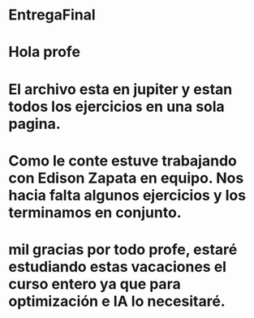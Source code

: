 #            EntregaFinal
# Hola profe 
# El archivo esta en jupiter y estan todos los ejercicios en una sola pagina.
# Como le conte estuve trabajando con Edison Zapata en equipo. Nos hacia falta algunos ejercicios y los terminamos en conjunto.
# mil gracias por todo profe, estaré estudiando estas vacaciones el curso entero ya que para optimización e IA lo necesitaré.
